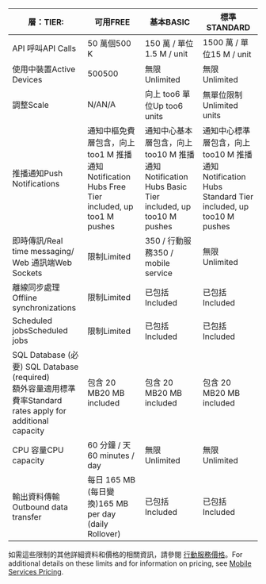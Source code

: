 
| <span data-ttu-id="9623e-101">層：</span><span class="sxs-lookup"><span data-stu-id="9623e-101">TIER:</span></span> | <span data-ttu-id="9623e-102">可用</span><span class="sxs-lookup"><span data-stu-id="9623e-102">FREE</span></span> | <span data-ttu-id="9623e-103">基本</span><span class="sxs-lookup"><span data-stu-id="9623e-103">BASIC</span></span> | <span data-ttu-id="9623e-104">標準</span><span class="sxs-lookup"><span data-stu-id="9623e-104">STANDARD</span></span> |
| --- | --- | --- | --- |
| <span data-ttu-id="9623e-105">API 呼叫</span><span class="sxs-lookup"><span data-stu-id="9623e-105">API Calls</span></span> |<span data-ttu-id="9623e-106">50 萬個</span><span class="sxs-lookup"><span data-stu-id="9623e-106">500 K</span></span> |<span data-ttu-id="9623e-107">150 萬 / 單位</span><span class="sxs-lookup"><span data-stu-id="9623e-107">1.5 M / unit</span></span> |<span data-ttu-id="9623e-108">1500 萬 / 單位</span><span class="sxs-lookup"><span data-stu-id="9623e-108">15 M / unit</span></span> |
| <span data-ttu-id="9623e-109">使用中裝置</span><span class="sxs-lookup"><span data-stu-id="9623e-109">Active Devices</span></span> |<span data-ttu-id="9623e-110">500</span><span class="sxs-lookup"><span data-stu-id="9623e-110">500</span></span> |<span data-ttu-id="9623e-111">無限</span><span class="sxs-lookup"><span data-stu-id="9623e-111">Unlimited</span></span> |<span data-ttu-id="9623e-112">無限</span><span class="sxs-lookup"><span data-stu-id="9623e-112">Unlimited</span></span> |
| <span data-ttu-id="9623e-113">調整</span><span class="sxs-lookup"><span data-stu-id="9623e-113">Scale</span></span> |<span data-ttu-id="9623e-114">N/A</span><span class="sxs-lookup"><span data-stu-id="9623e-114">N/A</span></span> |<span data-ttu-id="9623e-115">向上 too6 單位</span><span class="sxs-lookup"><span data-stu-id="9623e-115">Up too6 units</span></span> |<span data-ttu-id="9623e-116">無單位限制</span><span class="sxs-lookup"><span data-stu-id="9623e-116">Unlimited units</span></span> |
| <span data-ttu-id="9623e-117">推播通知</span><span class="sxs-lookup"><span data-stu-id="9623e-117">Push Notifications</span></span> |<span data-ttu-id="9623e-118">通知中樞免費層包含，向上 too1 M 推播通知</span><span class="sxs-lookup"><span data-stu-id="9623e-118">Notification Hubs Free Tier included, up too1 M pushes</span></span> |<span data-ttu-id="9623e-119">通知中心基本層包含，向上 too10 M 推播通知</span><span class="sxs-lookup"><span data-stu-id="9623e-119">Notification Hubs Basic Tier included, up too10 M pushes</span></span> |<span data-ttu-id="9623e-120">通知中心標準層包含，向上 too10 M 推播通知</span><span class="sxs-lookup"><span data-stu-id="9623e-120">Notification Hubs Standard Tier included, up too10 M pushes</span></span> |
| <span data-ttu-id="9623e-121">即時傳訊/</span><span class="sxs-lookup"><span data-stu-id="9623e-121">Real time messaging/</span></span><br/><span data-ttu-id="9623e-122">Web 通訊端</span><span class="sxs-lookup"><span data-stu-id="9623e-122">Web Sockets</span></span> |<span data-ttu-id="9623e-123">限制</span><span class="sxs-lookup"><span data-stu-id="9623e-123">Limited</span></span> |<span data-ttu-id="9623e-124">350 / 行動服務</span><span class="sxs-lookup"><span data-stu-id="9623e-124">350 / mobile service</span></span> |<span data-ttu-id="9623e-125">無限</span><span class="sxs-lookup"><span data-stu-id="9623e-125">Unlimited</span></span> |
| <span data-ttu-id="9623e-126">離線同步處理</span><span class="sxs-lookup"><span data-stu-id="9623e-126">Offline synchronizations</span></span> |<span data-ttu-id="9623e-127">限制</span><span class="sxs-lookup"><span data-stu-id="9623e-127">Limited</span></span> |<span data-ttu-id="9623e-128">已包括</span><span class="sxs-lookup"><span data-stu-id="9623e-128">Included</span></span> |<span data-ttu-id="9623e-129">已包括</span><span class="sxs-lookup"><span data-stu-id="9623e-129">Included</span></span> |
| <span data-ttu-id="9623e-130">Scheduled jobs</span><span class="sxs-lookup"><span data-stu-id="9623e-130">Scheduled jobs</span></span> |<span data-ttu-id="9623e-131">限制</span><span class="sxs-lookup"><span data-stu-id="9623e-131">Limited</span></span> |<span data-ttu-id="9623e-132">已包括</span><span class="sxs-lookup"><span data-stu-id="9623e-132">Included</span></span> |<span data-ttu-id="9623e-133">已包括</span><span class="sxs-lookup"><span data-stu-id="9623e-133">Included</span></span> |
| <span data-ttu-id="9623e-134">SQL Database (必要) </span><span class="sxs-lookup"><span data-stu-id="9623e-134">SQL Database (required)</span></span> <br/><span data-ttu-id="9623e-135">額外容量適用標準費率</span><span class="sxs-lookup"><span data-stu-id="9623e-135">Standard rates apply for additional capacity</span></span> |<span data-ttu-id="9623e-136">包含 20 MB</span><span class="sxs-lookup"><span data-stu-id="9623e-136">20 MB included</span></span> |<span data-ttu-id="9623e-137">包含 20 MB</span><span class="sxs-lookup"><span data-stu-id="9623e-137">20 MB included</span></span> |<span data-ttu-id="9623e-138">包含 20 MB</span><span class="sxs-lookup"><span data-stu-id="9623e-138">20 MB included</span></span> |
| <span data-ttu-id="9623e-139">CPU 容量</span><span class="sxs-lookup"><span data-stu-id="9623e-139">CPU capacity</span></span> |<span data-ttu-id="9623e-140">60 分鐘 / 天</span><span class="sxs-lookup"><span data-stu-id="9623e-140">60 minutes / day</span></span> |<span data-ttu-id="9623e-141">無限</span><span class="sxs-lookup"><span data-stu-id="9623e-141">Unlimited</span></span> |<span data-ttu-id="9623e-142">無限</span><span class="sxs-lookup"><span data-stu-id="9623e-142">Unlimited</span></span> |
| <span data-ttu-id="9623e-143">輸出資料傳輸</span><span class="sxs-lookup"><span data-stu-id="9623e-143">Outbound data transfer</span></span> |<span data-ttu-id="9623e-144">每日 165 MB (每日變換)</span><span class="sxs-lookup"><span data-stu-id="9623e-144">165 MB per day (daily Rollover)</span></span> |<span data-ttu-id="9623e-145">已包括</span><span class="sxs-lookup"><span data-stu-id="9623e-145">Included</span></span> |<span data-ttu-id="9623e-146">已包括</span><span class="sxs-lookup"><span data-stu-id="9623e-146">Included</span></span> |

<span data-ttu-id="9623e-147">如需這些限制的其他詳細資料和價格的相關資訊，請參閱 [行動服務價格](https://azure.microsoft.com/pricing/details/mobile-services/)。</span><span class="sxs-lookup"><span data-stu-id="9623e-147">For additional details on these limits and for information on pricing, see [Mobile Services Pricing](https://azure.microsoft.com/pricing/details/mobile-services/).</span></span> 

